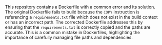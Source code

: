 This repository contains a Dockerfile with a common error and its solution. The original Dockerfile fails to build because the `COPY` instruction is referencing a `requirements.txt` file which does not exist in the build context or has an incorrect path. The corrected Dockerfile addresses this by ensuring that the `requirements.txt` is correctly copied and the paths are accurate.  This is a common mistake in Dockerfiles, highlighting the importance of carefully managing file paths and dependencies.